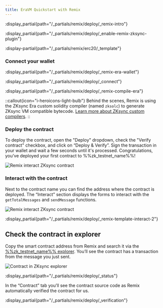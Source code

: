 ```yaml
---
title: EraVM Quickstart with Remix
---
```


:display_partial{path="/_partials/remix/deploy/_remix-intro"}

:display_partial{path="/_partials/remix/deploy/_enable-remix-zksync-plugin"}

:display-partial{path="/_partials/remix/erc20/_template"}

### Connect your wallet

:display_partial{path="/_partials/remix/deploy/_remix-era-wallet"}

:display_partial{path="/_partials/remix/deploy/_connect"}

:display_partial{path="/_partials/remix/deploy/_remix-compile-era"}

::callout{icon="i-heroicons-light-bulb"}
Behind the scenes, Remix is using the ZKsync Era custom solidity compiler
(named `zksolc`) to generate ZKsync VM compatible bytecode. [Learn more about ZKsync custom compilers](/zksync-protocol/era-vm/compiler/toolchain).
::

### Deploy the contract

To deploy the contract, open the "Deploy" dropdown, check the "Verify contract" checkbox, and click on “Deploy &
Verify”. Sign the transaction in your wallet and wait a few seconds until it's processed. Congratulations, you’ve
deployed your first contract to %%zk_testnet_name%%!

![Remix interact ZKsync contract](/images/101-quickstart/101-remix-deploy.png)

### Interact with the contract

Next to the contract name you can find the address where the contract is deployed. The “Interact” section displays the
forms to interact with the `getTotalMessages` and `sendMessage` functions.

![Remix interact ZKsync contract](/images/101-quickstart/101-remix-interact.png)

:display_partial{path="/_partials/remix/deploy/_remix-template-interact-2"}

## Check the contract in explorer

Copy the smart contract address from Remix and search it via the [%%zk_testnet_name%%
explorer](%%zk_testnet_block_explorer_url%%). You’ll see the contract has a transaction from the message you just sent.

![Contract in ZKsync explorer](/images/101-quickstart/101-contract-deployed.png)

:display_partial{path="/_partials/remix/deploy/_status"}

In the “Contract” tab you’ll see the contract source code as Remix automatically verified the contract for us.

:display_partial{path="/_partials/remix/deploy/_verification"}
